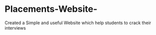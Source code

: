 # Placements-Website-
Created a Simple and useful Website which help students to crack their interviews
